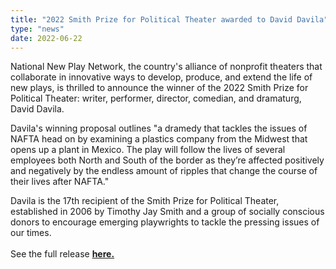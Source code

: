 ```yaml
---
title: "2022 Smith Prize for Political Theater awarded to David Davila"
type: "news"
date: 2022-06-22
---
```


<p><span class="lead-in">National New Play Network, the country's alliance of nonprofit theaters that collaborate in innovative ways to develop, produce, and extend the life of new plays, is thrilled to announce the winner of the 2022 Smith Prize for Political Theater: writer, performer, director, comedian, and dramaturg, David Davila.</span></p>
  
Davila's winning proposal outlines "a dramedy that tackles the issues of NAFTA head on by examining a plastics company from the Midwest that opens up a plant in Mexico. The play will follow the lives of several employees both North and South of the border as they’re affected positively and negatively by the endless amount of ripples that change the course of their lives after NAFTA."
  
Davila is the 17th recipient of the Smith Prize for Political Theater, established in 2006 by Timothy Jay Smith and a group of socially conscious donors to encourage emerging playwrights to tackle the pressing issues of our times. 
<br></br>
See the full release **[here.](https://bit.ly/3OHGVzc)**
